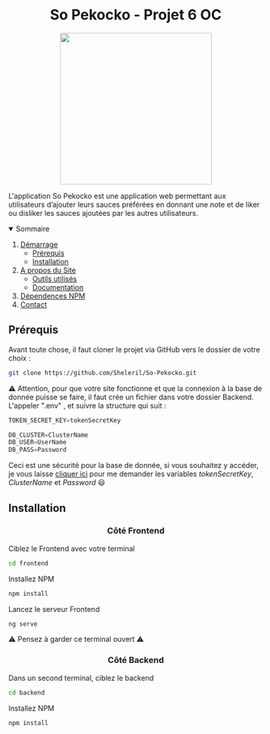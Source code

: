 <h1 align= "center" >So Pekocko - Projet 6 OC</h1>

<p align= "center"><img src="https://user.oc-static.com/upload/2019/09/02/15674356878125_image2.png" width= "300px">

L'application So Pekocko est une application web permettant aux utilisateurs d’ajouter leurs sauces préférées en donnant une note et de liker ou disliker les sauces ajoutées par les autres utilisateurs.  

<details open="open">
  <summary>Sommaire</summary>
  <ol>
    <li>
      <a href="#demarrage">Démarrage</a>
      <ul>
        <li><a href="#prerequis">Prérequis</a></li>
        <li><a href="#installation">Installation</a></li>
      </ul>
    </li>
    </li>
        <li>
      <a href="#apropos">A propos du Site</a>
      <ul>
        <li><a href="#outils">Outils utilisés</a></li>
        <li><a href="#doc">Documentation</a></li>
      </ul>
    </li>
    <li><a href="#dependence">Dépendences NPM</li> 
    <li><a href="#contact">Contact</a></li>
  </ol>
</details>

<h2 id="prerequis">Prérequis</h2>

<p>Avant toute chose, il faut cloner le projet via GitHub vers le dossier de votre choix :</p>

```sh
git clone https://github.com/Sheleril/So-Pekocko.git
```
:warning: Attention, pour que votre site fonctionne et que la connexion à la base de donnée puisse se faire, il faut crée un fichier dans votre dossier Backend.
L'appeler ".env" , et suivre la structure qui suit :

```js
TOKEN_SECRET_KEY=tokenSecretKey

DB_CLUSTER=ClusterName
DB_USER=UserName
DB_PASS=Password
```

Ceci est une sécurité pour la base de donnée, si vous souhaitez y accéder, je vous laisse [cliquer ici](mailto:sheleril68@gmail.com) pour me demander les variables *tokenSecretKey*, *ClusterName* et *Password* :smiley:


<h2 id="installation">Installation</h2>

<h3 align="center">Côté Frontend</h3>

Ciblez le Frontend avec votre terminal

```sh
cd frontend
```

Installez NPM

```sh
npm install
```
Lancez le serveur Frontend

```sh
ng serve
```

:warning: Pensez à garder ce terminal ouvert :warning:  

<h3 align="center">Côté Backend</h3>

Dans un second terminal, ciblez le backend
```sh
cd backend
```

Installez NPM
```sh
npm install
```








